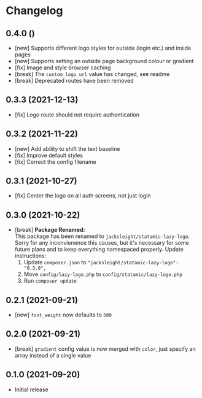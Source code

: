 # Changelog

## 0.4.0 ()

- [new] Supports different logo styles for outside (login etc.) and inside pages
- [new] Supports setting an outside page background colour or gradient
- [fix] Image and style browser caching
- [break] The `custom_logo_url` value has changed, see readme
- [break] Deprecated routes have been removed

## 0.3.3 (2021-12-13)

- [fix] Logo route should not require authentication

## 0.3.2 (2021-11-22)

- [new] Add ability to shift the text baseline
- [fix] Improve default styles
- [fix] Correct the config filename

## 0.3.1 (2021-10-27)

- [fix] Center the logo on all auth screens, not just login

## 0.3.0 (2021-10-22)

- [break] **Package Renamed:**  
This package has been renamed to `jacksleight/statamic-lazy-logo`. Sorry for any inconvienence this causes, but it's necessary for some future plans and to keep everything namespaced properly. Update instructions:
    1. Update `composer.json` to `"jacksleight/statamic-lazy-logo": "0.3.0",`
    2. Move `config/lazy-logo.php` to `config/statamic/lazy-logo.php`
    3. Run `composer update`

## 0.2.1 (2021-09-21)

- [new] `font_weight` now defaults to `500`

## 0.2.0 (2021-09-21)

- [break] `gradient` config value is now merged with `color`, just specify an array instead of a single value

## 0.1.0 (2021-09-20)

- Initial release
